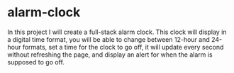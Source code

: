 # alarm-clock

In this project I will create a full-stack alarm clock. This clock will display in a digital time format, you will be able to change between 12-hour and 24-hour formats, set a time for the clock to go off, it will update every second without refreshing the page, and display an alert for when the alarm is supposed to go off. 